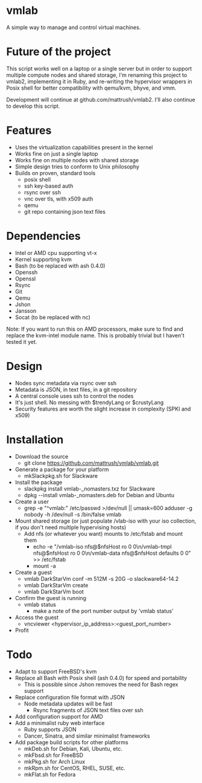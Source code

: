 # vmlab
A simple way to manage and control virtual machines.

# Future of the project
This script works well on a laptop or a single server but in order to support multiple compute nodes and shared storage, I'm renaming this project to vmlab2, implementing it in Ruby, and re-writing the hypervisor wrappers in Posix shell for better compatibility with qemu/kvm, bhyve, and vmm.

Development will continue at github.com/mattrush/vmlab2. I'll also continue to develop this script.

# Features
- Uses the virtualization capabilities present in the kernel
- Works fine on just a single laptop
- Works fine on multiple nodes with shared storage
- Simple design tries to conform to Unix philosophy
- Builds on proven, standard tools 
  - posix shell
  - ssh key-based auth
  - rsync over ssh
  - vnc over tls, with x509 auth
  - qemu
  - git repo containing json text files

# Dependencies
- Intel or AMD cpu supporting vt-x
- Kernel supporting kvm
- Bash (to be replaced with ash 0.4.0)
- Openssh
- Openssl
- Rsync
- Git
- Qemu
- Jshon
- Jansson
- Socat (to be replaced with nc)

Note: If you want to run this on AMD processors, make sure to find and replace the kvm-intel module name. This is probably trivial but I haven't tested it yet.

# Design
- Nodes sync metadata via rsync over ssh
- Metadata is JSON, in text files, in a git repository
- A central console uses ssh to control the nodes
- It's just shell. No messing with $trendyLang or $crustyLang
- Security features are worth the slight increase in complexity (SPKI and x509)

# Installation
- Download the source
  - git clone https://github.com/mattrush/vmlab/vmlab.git
- Generate a package for your platform
  - mkSlackpkg.sh for Slackware
- Install the package
  - slackpkg install vmlab-<version>_nomasters.txz for Slackware
  - dpkg --install vmlab-<version>_nomasters.deb for Debian and Ubuntu
- Create a user
  - grep -e "^vmlab:" /etc/passwd >/dev/null || umask=600 adduser -g nobody -h /dev/null -s /bin/false vmlab
- Mount shared storage (or just populate /vlab-iso with your iso collection, if you don't need multiple hypervising hosts)
  - Add nfs (or whatever you want) mounts to /etc/fstab and mount them
    - echo -e "/vmlab-iso nfs@$nfsHost ro 0 0\n/vmlab-tmpl nfs@$nfsHost ro 0 0\n/vmlab-data nfs@$nfsHost defaults 0 0" >> /etc/fstab
    - mount -a
- Create a guest
  - vmlab DarkStarVm conf -m 512M -s 20G -o slackware64-14.2
  - vmlab DarkStarVm create
  - vmlab DarkStarVm boot
- Confirm the guest is running
  - vmlab status
    - make a note of the port number output by 'vmlab status'
- Access the guest
  - vncviewer <hypervisor_ip_address>:<guest_port_number>
- Profit

# Todo
- Adapt to support FreeBSD's kvm
- Replace all Bash with Posix shell (ash 0.4.0) for speed and portability
  - This is possible since Jshon removes the need for Bash regex support
- Replace configuration file format with JSON
  - Node metadata updates will be fast
    - Rsync fragments of JSON text files over ssh
- Add configuration support for AMD
- Add a minimalist ruby web interface
  - Ruby supports JSON
  - Dancer, Sinatra, and similar minimalist frameworks
- Add package build scripts for other platforms
  - mkDeb.sh for Debian, Kali, Ubuntu, etc.
  - mkFbsd.sh for FreeBSD
  - mkPkg.sh for Arch Linux
  - mkRpm.sh for CentOS, RHEL, SUSE, etc.
  - mkFlat.sh for Fedora
